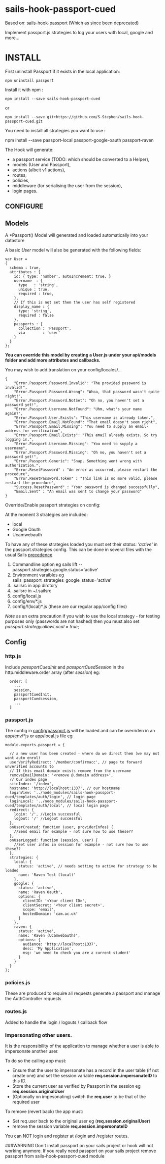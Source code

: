 # sails-hook-passport-cued

Based on: [sails-hook-passport](https://github.com/jaumard/sails-hook-passport) (Which as since been deprecated)

Implement passport.js strategies to log your users with local, google and more...

# INSTALL

First uninstall Passport if it exists in the local application:

    npm uninstall passport

Install it with npm :

    npm install --save sails-hook-passport-cued

or

    npm install --save git+https://github.com/S-Stephen/sails-hook-passport-cued.git

You need to install all strategies you want to use :

npm install --save passport-local passport-google-oauth passport-raven

The Hook will generate:

- a passport service (TODO: which should be converted to a Helper),
- models (User and Passport),
- actions (albeit v1 actions),
- routes,
- policies,
- middleware (for serialising the user from the session),
- login pages.

## CONFIGURE

## Models

A \*Passport() Model will generated and loaded automatically into your datastore

A basic _User_ model will also be generated with the following fields:

```
var User =
{
  schema : true,
  attributes : {
    id: { type: 'number', autoIncrement: true, }
    username  : {
      type   : 'string',
      unique : true,
      required : true,
    },
    // If this is not set then the user has self registered
    display_name : {
      type: 'string',
      required : false
    },
    passports : {
      collection : 'Passport',
      via        : 'user'
    }
  }
};
```

**You can override this model by creating a User.js under your api/models folder and add more attributes and callbacks.**

You may wish to add translation on your config/locales/...

    {
        "Error.Passport.Password.Invalid": "The provided password is invalid!",
        "Error.Passport.Password.Wrong": "Whoa, that password wasn't quite right!",
        "Error.Passport.Password.NotSet": "Oh no, you haven't set a password yet!",
        "Error.Passport.Username.NotFound": "Uhm, what's your name again?",
        "Error.Passport.User.Exists": "This username is already taken.",
        "Error.Passport.Email.NotFound": "That email doesn't seem right",
        "Error.Passport.Email.Missing": "You need to supply an email-address for verification",
        "Error.Passport.Email.Exists": "This email already exists. So try logging in.",
        "Error.Passport.Username.Missing": "You need to supply a username",
        "Error.Passport.Password.Missing": "Oh no, you haven't set a password yet!",
        "Error.Passport.Generic": "Snap. Something went wrong with authorization.",
        "Error.ResetPassword" : "An error as occurred, please restart the procedure",
        "Error.ResetPassword.Token" : "This link is no more valid, please restart the procedure",
        "Success.ResetPassword" : "Your password is changed successfully",
        "Email.Sent" : "An email was sent to change your password"
    }

Override/Enable passport strategies on config:

At the moment 3 strategies are included:

* local
* Google Oauth
* Ucamwebauth

To have any of these strategies loaded you must set their _status: 'active'_ in the passport.strategies config. This can be done in several files with the usual Sails [precedence](https://sailsjs.com/documentation/concepts/configuration)

1. Commandline option eg sails lift --passport.strategies.google.status='active'
1. Environment varaibles eg sails_passport_strategies_google_status='active'
1. .sailsrc in app dirctory
1. .sailsrc in ~/.sailsrc
1. config/local.js
1. config/env/*.js
1. config/!(local)*.js (these are our regular app/config files)

*Note* as an extra precaution if you wish to use the local strategy - for testing purposes only (passwords are not hashed) then you must also set *passport.strategy.allowLocal = true*;

## Config 
### http.js

Include *passportCuedInit* and *passportCuedSession* in the http.middleware.order array (after *session*) eg:

```
  order: [
    ...
    session,
    passportCuedInit,
    passportCuedsession,
    ...
  ]
```

### passport.js

The config in [config/passport.js](./config/passport.js) will be loaded and can be overriden in an app/env/*js or app/local.js file eg

```
module.exports.passport = {

  // a new user has been created - where do we direct them (we may not want auto enrol)
  userVerifyRedirect: '/member/confirmacc', // page to forward unverified accounts to
  // If this email domain exists remove from the username
  removeEmailDomain: '<remove @.domain address>',
  // Our index page
  siteIndex: '/index',
  hostname: 'http://localhost:1337', // our hostname
  loginView: '../node_modules/sails-hook-passport-cued/templates/auth/login', // login page
  loginLocal: '../node_modules/sails-hook-passport-cued/templates/auth/local', // local login page
  redirect: {
    login: '/', //Login successful
    logout: '/' //Logout successful
  },
  onUserCreated: function (user, providerInfos) {
    //Send email for example - not sure how to use these??
  },
  onUserLogged: function (session, user) {
    //Set user infos in session for example - not sure how to use these??
  },
  strategies: {
    local: {
      status: 'active', // needs setting to active for strategy to be loaded
      name: 'Raven Test (local)'
    },
    google: {
      status: 'active',
      name: 'Raven Oauth',
      options: {
        clientID: '<Your client ID>',
        clientSecret: '<Your client secret>',
        scope: 'email',
        hostedDomain: 'cam.ac.uk'
      }
    },
    raven: {
      status: 'active',
      name: 'Raven (Ucamwebauth)',
      options: {
        audience: 'http://localhost:1337',
        desc: 'My Application',
        msg: 'we need to check you are a current student'
      }
    }
  }
};
```

### policies.js

These are produced to require all requests generate a passport and manage the AuthController requests

### routes.js

Added to handle the login / logouts / callback flow

### Impersonating other users.

It is the responsibility of the application to manage whether a user is able to impersonate another user. 

To do so the calling app must: 

*  Ensure that the user to impersonate has a record in the user table  (if not create one) and set the session variable **req.session.impersonateID** to this ID.
*  Store the current user as verified by Passport in the session eg **req.session.originalUser**
* (Optionally on impesonating) switch the **req.user** to be that of the required user


To remove (revert back) the app must:

* Set req.user back to the original user eg (**req.session.originalUser**)
* remove the session variable **req.session.impersonateID**

You can NOT login and register at /login and /register routes.

###WARNING
Don't install passport on your sails project or hook will not working anymore. If you really need passport on your sails project remove passport from sails-hook-passport-cued module
